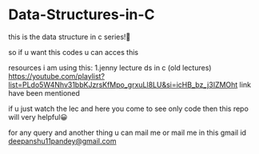 # Data-Structures-in-C
this is the data structure in c series!🥲

so if u want this codes u can acces this

resources i am using this:
1.jenny lecture ds in c (old lectures) https://youtube.com/playlist?list=PLdo5W4Nhv31bbKJzrsKfMpo_grxuLl8LU&si=icHB_bz_j3IZMOht 
    link have been mentioned 

if u just watch the lec and here you come to see only code then this repo will very helpful😀


for any query and another thing u can mail me or mail me in this gmail id 
 deepanshu11pandey@gmail.com
